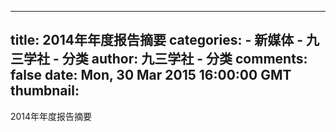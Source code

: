 
---
title: 2014年年度报告摘要
categories: 
    - 新媒体
    - 九三学社 - 分类
author: 九三学社 - 分类
comments: false
date: Mon, 30 Mar 2015 16:00:00 GMT
thumbnail: 
---

<div>   
2014年年度报告摘要  
</div>
            
